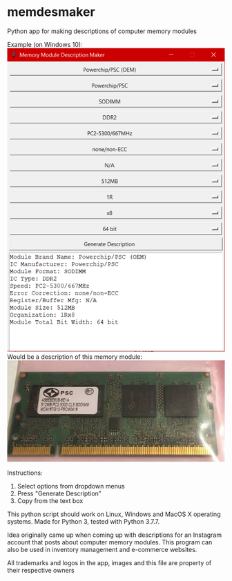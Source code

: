 # memdesmaker
Python app for making descriptions of computer memory modules

Example (on Windows 10):
![ExampleWindow](example_window.png)
Would be a description of this memory module:
![ExampleModule](example_module.png)

Instructions:
1. Select options from dropdown menus
2. Press "Generate Description"
3. Copy from the text box

This python script should work on Linux, Windows and MacOS X operating systems. Made for Python 3, tested with Python 3.7.7.

Idea originally came up when coming up with descriptions for an Instagram account that posts about computer memory modules. This program can also be used in inventory management and e-commerce websites.

All trademarks and logos in the app, images and this file are property of their respective owners
